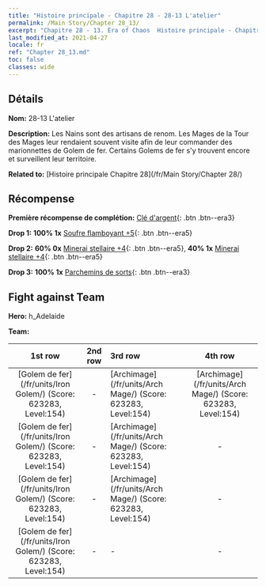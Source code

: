 ```yaml
---
title: "Histoire principale - Chapitre 28 - 28-13 L'atelier"
permalink: /Main Story/Chapter 28_13/
excerpt: "Chapitre 28 - 13. Era of Chaos  Histoire principale - Chapitre 28_13. 28-13 L'atelier"
last_modified_at: 2021-04-27
locale: fr
ref: "Chapter 28_13.md"
toc: false
classes: wide
---
```


## Détails

 **Nom:** 28-13 L'atelier

 **Description:** Les Nains sont des artisans de renom. Les Mages de la Tour des Mages leur rendaient souvent visite afin de leur commander des marionnettes de Golem de fer. Certains Golems de fer s'y trouvent encore et surveillent leur territoire.

 **Related to:** [Histoire principale Chapitre 28](/fr/Main Story/Chapter 28/)

## Récompense

 **Première récompense de complétion:** [Clé d'argent](/ItemsFR/con_693/){: .btn .btn--era3}

 **Drop 1:** **100% 1x** [Soufre flamboyant +5](/ItemsFR/mat_99/){: .btn .btn--era5}

 **Drop 2:** **60% 0x** [Minerai stellaire +4](/ItemsFR/mat_89/){: .btn .btn--era5}, **40% 1x** [Minerai stellaire +4](/ItemsFR/mat_89/){: .btn .btn--era5}

 **Drop 3:** **100% 1x** [Parchemins de sorts](/ItemsFR/con_694/){: .btn .btn--era3}


## Fight against Team
 **Hero:** h_Adelaide

 **Team:**


  | 1st row | 2nd row | 3rd row | 4th row |
  |:----:|:----:|:----|:----:|
  | [Golem de fer](/fr/units/Iron Golem/) (Score: 623283, Level:154)  | - | [Archimage](/fr/units/Arch Mage/) (Score: 623283, Level:154)  | [Archimage](/fr/units/Arch Mage/) (Score: 623283, Level:154)  |
  | [Golem de fer](/fr/units/Iron Golem/) (Score: 623283, Level:154)  | - | [Archimage](/fr/units/Arch Mage/) (Score: 623283, Level:154)  | - |
  | [Golem de fer](/fr/units/Iron Golem/) (Score: 623283, Level:154)  | - | [Archimage](/fr/units/Arch Mage/) (Score: 623283, Level:154)  | - |
  | [Golem de fer](/fr/units/Iron Golem/) (Score: 623283, Level:154)  | - | - | - |


